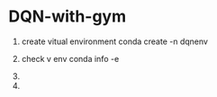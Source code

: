 # DQN-with-gym

1. create vitual environment
conda create -n dqnenv
  
2. check v env
conda info -e

3. 
4. 
